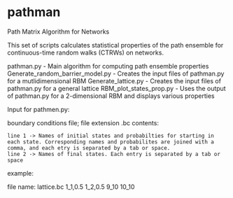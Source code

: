 # pathman
Path Matrix Algorithm for Networks

This set of scripts calculates statistical properties of the path ensemble for continuous-time random walks (CTRWs) on networks. 

pathman.py                       - Main algorithm for computing path ensemble properties
Generate_random_barrier_model.py - Creates the input files of pathman.py for a mutlidimensional RBM
Generate_lattice.py              - Creates the input files of pathman.py for a general lattice
RBM_plot_states_prop.py          - Uses the output of pathman.py for a 2-dimensional RBM and displays various properties

Input for pathmen.py:

  boundary conditions file; file extension .bc
  contents:
  
    line 1 -> Names of initial states and probabilties for starting in each state. Corresponding names and probabilites are joined with a comma, and each etry is separated by a tab or space.
    line 2 -> Names of final states. Each entry is separated by a tab or space
  
  
  
  example:
  
  file name: lattice.bc
    1_1,0.5 1_2,0.5
    9_10 10_10
